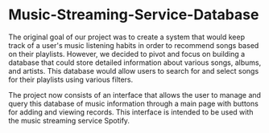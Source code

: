 # Music-Streaming-Service-Database

The original goal of our project was to create a system that would keep track of a user's music listening habits in order to recommend songs based on their playlists. However, we decided to pivot and focus on building a database that could store detailed information about various songs, albums, and artists. This database would allow users to search for and select songs for their playlists using various filters.



The project now consists of an interface that allows the user to manage and query this database of music information through a main page with buttons for adding and viewing records. This interface is intended to be used with the music streaming service Spotify.


